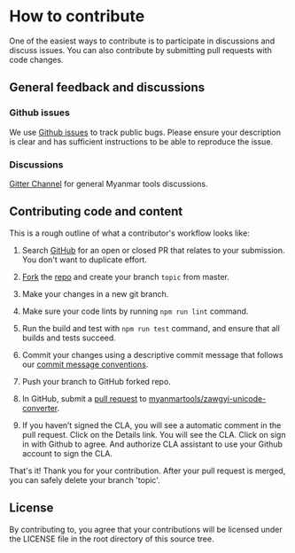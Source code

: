 # How to contribute

One of the easiest ways to contribute is to participate in discussions and discuss issues. You can also contribute by submitting pull requests with code changes.

## General feedback and discussions

### Github issues

We use [Github issues](https://github.com/myanmartools/zawgyi-unicode-converter-angular-pwa/issues) to track public bugs. Please ensure your description is clear and has sufficient instructions to be able to reproduce the issue.

### Discussions

[Gitter Channel](https://gitter.im/myanmartools/community) for general Myanmar tools discussions.

## Contributing code and content

This is a rough outline of what a contributor's workflow looks like:

1. Search [GitHub](https://github.com/myanmartools/zawgyi-unicode-converter-angular-pwa/pulls) for an open or closed PR that relates to your submission. You don't want to duplicate effort.

2. [Fork](https://help.github.com/articles/fork-a-repo/) the [repo](https://github.com/myanmartools/zawgyi-unicode-converter-angular-pwa) and create your branch `topic` from master.

3. Make your changes in a new git branch.

4. Make sure your code lints by running `npm run lint` command.

5. Run the build and test with `npm run test` command, and ensure that all builds and tests succeed.

6. Commit your changes using a descriptive commit message that follows our [commit message conventions](https://gist.github.com/dagonmetric-contributor/b3815561401555fa9ac2530f32e56dd3).

7. Push your branch to GitHub forked repo.

8. In GitHub, submit a [pull request](https://help.github.com/articles/about-pull-requests) to [myanmartools/zawgyi-unicode-converter](https://github.com/myanmartools/zawgyi-unicode-converter-angular-pwa).

9. If you haven’t signed the CLA, you will see a automatic comment in the pull request. Click on the Details link. You will see the CLA. Click on sign in with Github to agree. And authorize CLA assistant to use your Github account to sign the CLA.

That's it! Thank you for your contribution. After your pull request is merged, you can safely delete your branch 'topic'.

## License

By contributing to, you agree that your contributions will be licensed under the LICENSE file in the root directory of this source tree.
